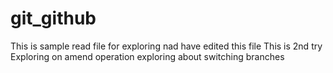 # git_github
This is sample read file for exploring
nad have edited this file
This is 2nd try
Exploring on amend operation
exploring about switching branches
